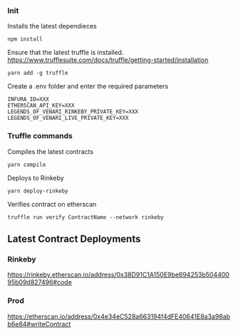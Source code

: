 ### Init

Installs the latest dependieces
```
npm install
```

Ensure that the latest truffle is installed. https://www.trufflesuite.com/docs/truffle/getting-started/installation
```
yarn add -g truffle
```

Create a .env folder and enter the required parameters
```
INFURA_ID=XXX
ETHERSCAN_API_KEY=XXX
LEGENDS_OF_VENARI_RINKEBY_PRIVATE_KEY=XXX
LEGENDS_OF_VENARI_LIVE_PRIVATE_KEY=XXX
```

### Truffle commands

Compiles the latest contracts
```
yarn compile
```

Deploys to Rinkeby
```
yarn deploy-rinkeby
```

Verifies contract on etherscan
```
truffle run verify ContractName --network rinkeby
```

## Latest Contract Deployments

### Rinkeby
https://rinkeby.etherscan.io/address/0x38D91C1A150E9be694253b50440095b09d827496#code

### Prod
https://etherscan.io/address/0x4e34eC528a663194f4dFE40641E8a3a98abb6e84#writeContract